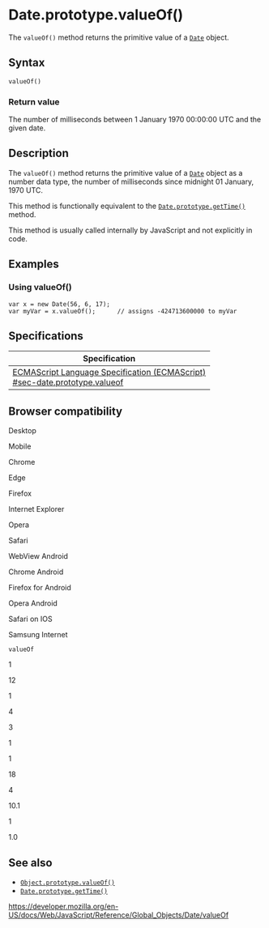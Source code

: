 Date.prototype.valueOf()
========================

The `valueOf()` method returns the primitive value of a [`Date`](../date) object.

Syntax
------

    valueOf()

### Return value

The number of milliseconds between 1 January 1970 00:00:00 UTC and the given date.

Description
-----------

The `valueOf()` method returns the primitive value of a [`Date`](../date) object as a number data type, the number of milliseconds since midnight 01 January, 1970 UTC.

This method is functionally equivalent to the [`Date.prototype.getTime()`](gettime) method.

This method is usually called internally by JavaScript and not explicitly in code.

Examples
--------

### Using valueOf()

    var x = new Date(56, 6, 17);
    var myVar = x.valueOf();      // assigns -424713600000 to myVar

Specifications
--------------

<table><thead><tr class="header"><th>Specification</th></tr></thead><tbody><tr class="odd"><td><a href="https://tc39.es/ecma262/#sec-date.prototype.valueof">ECMAScript Language Specification (ECMAScript)<br />
<span class="small">#sec-date.prototype.valueof</span></a></td></tr></tbody></table>

Browser compatibility
---------------------

Desktop

Mobile

Chrome

Edge

Firefox

Internet Explorer

Opera

Safari

WebView Android

Chrome Android

Firefox for Android

Opera Android

Safari on IOS

Samsung Internet

`valueOf`

1

12

1

4

3

1

1

18

4

10.1

1

1.0

See also
--------

-   [`Object.prototype.valueOf()`](../object/valueof)
-   [`Date.prototype.getTime()`](gettime)

<a href="https://developer.mozilla.org/en-US/docs/Web/JavaScript/Reference/Global_Objects/Date/valueOf" class="_attribution-link">https://developer.mozilla.org/en-US/docs/Web/JavaScript/Reference/Global_Objects/Date/valueOf</a>
